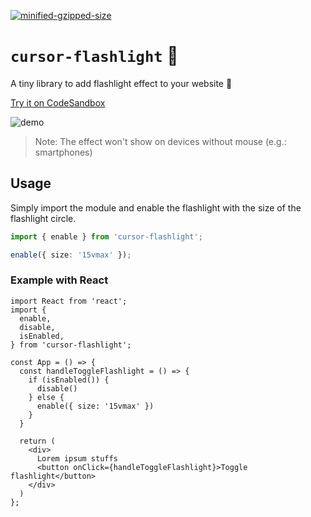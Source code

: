 [![minified-gzipped-size](https://img.shields.io/bundlephobia/minzip/cursor-flashlight.svg)](https://bundlephobia.com/result?p=cursor-flashlight)
# `cursor-flashlight` 🔦

A tiny library to add flashlight effect to your website 🔦

[Try it on CodeSandbox](https://codesandbox.io/s/cursor-flashlight-demo-w8o5t?file=/src/App.js)

![demo](assets/demo.gif)

> Note:
> The effect won't show on devices without mouse (e.g.: smartphones)

## Usage

Simply import the module and enable the flashlight with the size of the flashlight circle.

```ts
import { enable } from 'cursor-flashlight';

enable({ size: '15vmax' });
```

### Example with React

```tsx
import React from 'react';
import {
  enable,
  disable,
  isEnabled,
} from 'cursor-flashlight';

const App = () => {
  const handleToggleFlashlight = () => {
    if (isEnabled()) {
      disable()
    } else {
      enable({ size: '15vmax' })
    }
  }

  return (
    <div>
      Lorem ipsum stuffs
      <button onClick={handleToggleFlashlight}>Toggle flashlight</button>
    </div>
  )
};
```
